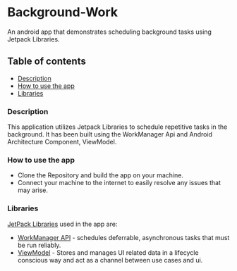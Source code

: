 # Background-Work
An android app that demonstrates scheduling background tasks using Jetpack Libraries.

## Table of contents
- [Description](#description)
- [How to use the app](#how-to-use-the-app)
- [Libraries](#libraries)

 

### Description

This application utilizes Jetpack Libraries to schedule repetitive tasks in the background. 
It has been built using the WorkManager Api and Android Architecture Component, ViewModel. 



### How to use the app

- Clone the Repository and build the app on your machine. <br>
- Connect your machine to the internet to easily resolve any issues that may arise.


### Libraries

[JetPack Libraries](https://developer.android.com/jetpack) used in the app are:

- [WorkManager API](https://developer.android.com/jetpack/androidx/releases/work) - schedules deferrable, asynchronous tasks that must be run reliably.
- [ViewModel](https://developer.android.com/topic/libraries/architecture/viewmodel) - Stores and manages UI related data in a lifecycle conscious way and act as a channel between use cases and ui.
